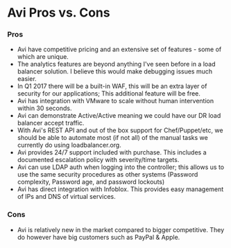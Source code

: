 # Avi Pros vs. Cons


### Pros

- Avi have competitive pricing and an extensive set of features - some of which are unique.
- The analytics features are beyond anything I've seen before in a load balancer solution. I believe this would make debugging issues much easier.
- In Q1 2017 there will be a built-in WAF, this will be an extra layer of security for our applications; This additional feature will be free.
- Avi has integration with VMware to scale without human intervention within 30 seconds.
- Avi can demonstrate Active/Active meaning we could have our DR load balancer accept traffic.
- With Avi's REST API and out of the box support for Chef/Puppet/etc, we should be able to automate most (if not all) of the manual tasks we currently do using loadbalancer.org.
- Avi provides 24/7 support included with purchase. This includes a documented escalation policy with severity/time targets.
- Avi can use LDAP auth when logging into the controller; this allows us to use the same security procedures as other systems (Password complexity, Password age, and password lockouts)
- Avi has direct integration with Infoblox. This provides easy management of IPs and DNS of virtual services.

### Cons

- Avi is relatively new in the market compared to bigger competitive. They do however have big customers such as PayPal & Apple.
